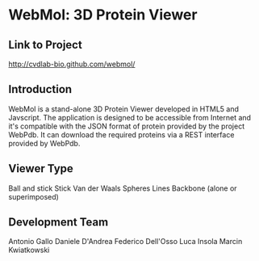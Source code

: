 # WebMol: 3D Protein Viewer

## Link to Project
http://cvdlab-bio.github.com/webmol/

## Introduction
WebMol is a stand-alone 3D Protein Viewer developed in HTML5 and Javscript.
The application is designed to be accessible from Internet and it's compatible with the JSON format of protein provided by the project WebPdb.
It can download the required proteins via a REST interface provided by WebPdb.

## Viewer Type
Ball and stick
Stick
Van der Waals Spheres
Lines
Backbone (alone or superimposed)

## Development Team
Antonio Gallo
Daniele D'Andrea
Federico Dell'Osso
Luca Insola
Marcin Kwiatkowski